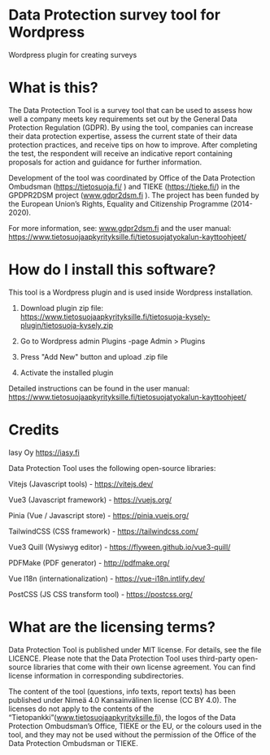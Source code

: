 # Data Protection survey tool for Wordpress

Wordpress plugin for creating surveys

# What is this?

The Data Protection Tool is a survey tool that can be used to assess how well a company meets key requirements set out by the General Data Protection Regulation (GDPR). By using the tool, companies can increase their data protection expertise, assess the current state of their data protection practices, and receive tips on how to improve. After completing the test, the respondent will receive an indicative report containing proposals for action and guidance for further information.

Development of the tool was coordinated by Office of the Data Protection Ombudsman (https://tietosuoja.fi/ ) and TIEKE (https://tieke.fi/) in the GPDPR2DSM project (www.gdpr2dsm.fi ). The project has been funded by the European Union’s Rights, Equality and Citizenship Programme (2014-2020).

For more information, see: www.gdpr2dsm.fi and the user manual: https://www.tietosuojaapkyrityksille.fi/tietosuojatyokalun-kayttoohjeet/

# How do I install this software?

This tool is a Wordpress plugin and is used inside Wordpress installation.

1. Download plugin zip file:
https://www.tietosuojaapkyrityksille.fi/tietosuoja-kysely-plugin/tietosuoja-kysely.zip

2. Go to Wordpress admin Plugins -page
Admin > Plugins

3. Press "Add New" button and upload .zip file

4. Activate the installed plugin

Detailed instructions can be found in the user manual:
https://www.tietosuojaapkyrityksille.fi/tietosuojatyokalun-kayttoohjeet/

# Credits

Iasy Oy
https://iasy.fi

Data Protection Tool uses the following open-source libraries:

Vitejs (Javascript tools) - https://vitejs.dev/

Vue3 (Javascript framework) - https://vuejs.org/

Pinia (Vue / Javascript store) - https://pinia.vuejs.org/

TailwindCSS (CSS framework) - https://tailwindcss.com/

Vue3 Quill (Wysiwyg editor) - https://flyween.github.io/vue3-quill/

PDFMake (PDF generator) - http://pdfmake.org/

Vue l18n (internationalization) - https://vue-i18n.intlify.dev/

PostCSS (JS CSS transform tool) - https://postcss.org/

# What are the licensing terms?

Data Protection Tool is published under MIT license. For details, see the file LICENCE. Please note that the Data Protection Tool uses third-party open-source libraries that come with their own license agreement. You can find license information in corresponding subdirectories.

The content of the tool (questions, info texts, report texts) has been published under Nimeä 4.0 Kansainvälinen license (CC BY 4.0). The licenses do not apply to the contents of the “Tietopankki”(www.tietosuojaapkyrityksille.fi), the logos of the Data Protection Ombudsman’s Office, TIEKE or the EU, or the colours used in the tool, and they may not be used without the permission of the Office of the Data Protection Ombudsman or TIEKE.
